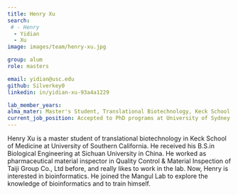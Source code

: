 ```yaml
---
title: Henry Xu
search:
 # - Henry
  - Yidian
  - Xu
image: images/team/henry-xu.jpg

group: alum
role: masters

email: yidian@usc.edu 
github: Silverkey0 
linkedin: in/yidian-xu-93a4a1229

lab_member_years:
alma_mater: Master's Student, Translational Biotechnology, Keck School of Medicine of USC
current_job_position: Accepted to PhD programs at University of Sydney 
---
```


Henry Xu is a master student of translational biotechnology in Keck School of Medicine at University of Southern California. He received his B.S.in Biological Engineering at Sichuan University in China. He worked as pharmaceutical material inspector in Quality Control & Material Inspection of Taiji Group Co., Ltd before, and really likes to work in the lab. Now, Henry is interested in bioinformatics. He joined the Mangul Lab to explore the knowledge of bioinformatics and to train himself.
